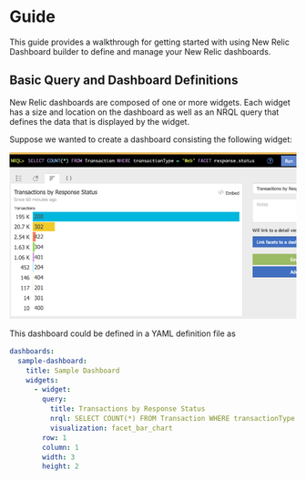 # Guide

This guide provides a walkthrough for getting started with using New Relic Dashboard builder to define and manage your New Relic dashboards.

## Basic Query and Dashboard Definitions

New Relic dashboards are composed of one or more widgets. Each widget has a size and location on the dashboard as well as an NRQL query that defines the data that is displayed by the widget.

Suppose we wanted to create a dashboard consisting the following widget:

![Basic Dashboard](./images/BasicWidget.png)

This dashboard could be defined in a YAML definition file as

```yaml
dashboards:
  sample-dashboard:
    title: Sample Dashboard
    widgets:
      - widget:
        query:
          title: Transactions by Response Status
          nrql: SELECT COUNT(*) FROM Transaction WHERE transactionType = 'Web' FACET response.status
          visualization: facet_bar_chart
        row: 1
        column: 1
        width: 3
        height: 2
```